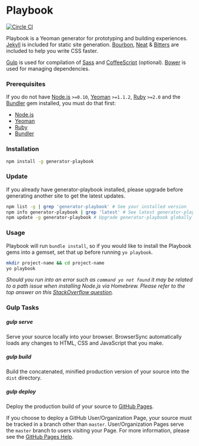 # Playbook

[![Circle
CI](https://circleci.com/gh/centresource/generator-playbook.svg?style=svg)](https://circleci.com/gh/centresource/generator-playbook)

Playbook is a Yeoman generator for prototyping and building experiences. [Jekyll](http://jekyllrb.com/) is included for static site generation. [Bourbon](http://bourbon.io), [Neat](http://neat.bourbon.io) & [Bitters](http://bitters.bourbon.io/) are included to help you write CSS faster.

[Gulp](http://gulpjs.com/) is used for compilation of [Sass](http://sass-lang.com) and [CoffeeScript](http://coffeescript.org) (optional). [Bower](http://bower.io/) is used for managing dependencies.

### Prerequisites
If you do not have [Node.js](http://nodejs.org/) `>=0.10`, [Yeoman](http://yeoman.io/) `>=1.1.2`, [Ruby](https://www.ruby-lang.org/en/) `>=2.0` and the [Bundler](http://bundler.io/) gem installed, you must do that first:

- [Node.js](http://davidcalhoun.me/2013/12/16/developer-tools-homebrew/)
- [Yeoman](http://yeoman.io/learning/index.html)
- [Ruby](https://rvm.io/rvm/install)
- [Bundler](http://bundler.io/#getting-started)

### Installation
````bash
npm install -g generator-playbook
````

### Update
If you already have generator-playbook installed, please upgrade before
generating another site to get the latest updates.

```bash
npm list -g | grep 'generator-playbook' # See your installed version
npm info generator-playbook | grep 'latest' # See latest generator-playbook version
npm update -g generator-playbook # Upgrade generator-playbook globally
```

### Usage
Playbook will run `bundle install`, so if you would like to install the Playbook gems into a gemset, set that up before running `yo playbook`.

````bash
mkdir project-name && cd project-name
yo playbook
````

*Should you run into an error such as `command yo not found` it may be related to a path issue when installing Node.js via Homebrew. Please refer to the top answer on this [StackOverflow question](http://stackoverflow.com/questions/15846076/command-not-found-after-installation).*

### Gulp Tasks
##### gulp serve
Serve your source locally into your browser. BrowserSync automatically loads any changes to HTML, CSS and JavaScript that you make.

##### gulp build
Build the concatenated, minified production version of your source into the `dist` directory.

##### gulp deploy
Deploy the production build of your source to [GitHub Pages](http://pages.github.com/).

If you choose to deploy a GitHub User/Organization Page, your source must be tracked in a branch other than `master`. User/Organization Pages serve the `master` branch to users visiting your Page. For more information, please see the [GitHub Pages Help](https://help.github.com/articles/user-organization-and-project-pages#project-pages).
